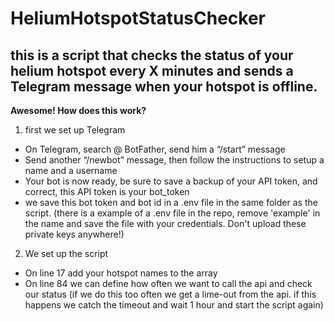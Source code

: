 # HeliumHotspotStatusChecker

## this is a script that checks the status of your helium hotspot every X minutes and sends a Telegram message when your hotspot is offline.

**Awesome! How does this work?**

1. first we set up Telegram
  - On Telegram, search @ BotFather, send him a “/start” message
  - Send another “/newbot” message, then follow the instructions to setup a name and a username
  - Your bot is now ready, be sure to save a backup of your API token, and correct, this API token is your bot_token
  - we save this bot token and bot id in a .env file in the same folder as the script. (there is a example of a .env file in the repo, remove 'example' in the name and save the file with your credentials. Don't upload these private keys anywhere!)
  
 2. We set up the script
  - On line 17 add your hotspot names to the array
  - On line 84 we can define how often we want to call the api and check our status (if we do this too often we get a lime-out from the api. if this happens we catch the timeout and wait 1 hour and start the script again)
